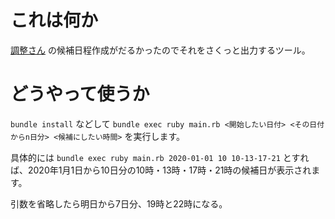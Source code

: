 # これは何か

[調整さん](https://chouseisan.com) の候補日程作成がだるかったのでそれをさくっと出力するツール。

# どうやって使うか

`bundle install` などして `bundle exec ruby main.rb <開始したい日付> <その日付からn日分> <候補にしたい時間>` を実行します。

具体的には `bundle exec ruby main.rb 2020-01-01 10 10-13-17-21` とすれば、2020年1月1日から10日分の10時・13時・17時・21時の候補日が表示されます。

引数を省略したら明日から7日分、19時と22時になる。

